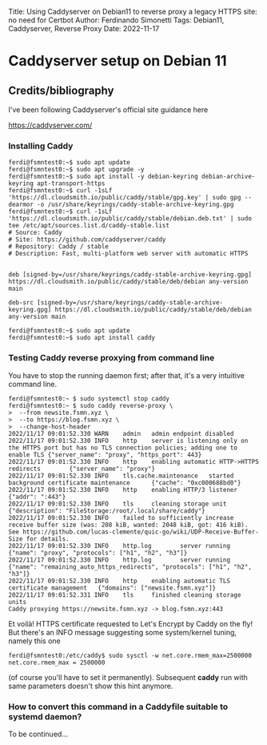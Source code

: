 Title: Using Caddyserver on Debian11 to reverse proxy a legacy HTTPS site: no need for Certbot
Author: Ferdinando Simonetti
Tags: Debian11, Caddyserver, Reverse Proxy
Date: 2022-11-17

# Caddyserver setup on Debian 11

## Credits/bibliography
I've been following Caddyserver's official site guidance here

https://caddyserver.com/

### Installing Caddy

```
ferdi@fsmntest0:~$ sudo apt update
ferdi@fsmntest0:~$ sudo apt upgrade -y
ferdi@fsmntest0:~$ sudo apt install -y debian-keyring debian-archive-keyring apt-transport-https
ferdi@fsmntest0:~$ curl -1sLf 'https://dl.cloudsmith.io/public/caddy/stable/gpg.key' | sudo gpg --dearmor -o /usr/share/keyrings/caddy-stable-archive-keyring.gpg
ferdi@fsmntest0:~$ curl -1sLf 'https://dl.cloudsmith.io/public/caddy/stable/debian.deb.txt' | sudo tee /etc/apt/sources.list.d/caddy-stable.list
# Source: Caddy
# Site: https://github.com/caddyserver/caddy
# Repository: Caddy / stable
# Description: Fast, multi-platform web server with automatic HTTPS


deb [signed-by=/usr/share/keyrings/caddy-stable-archive-keyring.gpg] https://dl.cloudsmith.io/public/caddy/stable/deb/debian any-version main

deb-src [signed-by=/usr/share/keyrings/caddy-stable-archive-keyring.gpg] https://dl.cloudsmith.io/public/caddy/stable/deb/debian any-version main

ferdi@fsmntest0:~$ sudo apt update
ferdi@fsmntest0:~$ sudo apt install caddy
```
### Testing Caddy reverse proxying from command line

You have to stop the running daemon first; after that, it's a very intuitive command line.
```
ferdi@fsmntest0:~ $ sudo systemctl stop caddy
ferdi@fsmntest0:~ $ sudo caddy reverse-proxy \
>  --from newsite.fsmn.xyz \
>  --to https://blog.fsmn.xyz \
>  --change-host-header
2022/11/17 09:01:52.330 WARN    admin   admin endpoint disabled
2022/11/17 09:01:52.330 INFO    http    server is listening only on the HTTPS port but has no TLS connection policies; adding one to enable TLS {"server_name": "proxy", "https_port": 443}
2022/11/17 09:01:52.330 INFO    http    enabling automatic HTTP->HTTPS redirects        {"server_name": "proxy"}
2022/11/17 09:01:52.330 INFO    tls.cache.maintenance   started background certificate maintenance      {"cache": "0xc000688bd0"}
2022/11/17 09:01:52.330 INFO    http    enabling HTTP/3 listener        {"addr": ":443"}
2022/11/17 09:01:52.330 INFO    tls     cleaning storage unit   {"description": "FileStorage:/root/.local/share/caddy"}
2022/11/17 09:01:52.330 INFO    failed to sufficiently increase receive buffer size (was: 208 kiB, wanted: 2048 kiB, got: 416 kiB). See https://github.com/lucas-clemente/quic-go/wiki/UDP-Receive-Buffer-Size for details.
2022/11/17 09:01:52.330 INFO    http.log        server running  {"name": "proxy", "protocols": ["h1", "h2", "h3"]}
2022/11/17 09:01:52.330 INFO    http.log        server running  {"name": "remaining_auto_https_redirects", "protocols": ["h1", "h2", "h3"]}
2022/11/17 09:01:52.330 INFO    http    enabling automatic TLS certificate management   {"domains": ["newsite.fsmn.xyz"]}
2022/11/17 09:01:52.331 INFO    tls     finished cleaning storage units
Caddy proxying https://newsite.fsmn.xyz -> blog.fsmn.xyz:443
```
Et voilà! HTTPS certificate requested to Let's Encrypt by Caddy on the fly!
But there's an INFO message suggesting some system/kernel tuning, namely this one
```
ferdi@fsmntest0:/etc/caddy$ sudo sysctl -w net.core.rmem_max=2500000
net.core.rmem_max = 2500000
``` 
(of course you'll have to set it permanently).
Subsequent **caddy** run with same parameters doesn't show this hint anymore.

### How to convert this command in a Caddyfile suitable to systemd daemon?

To be continued...
